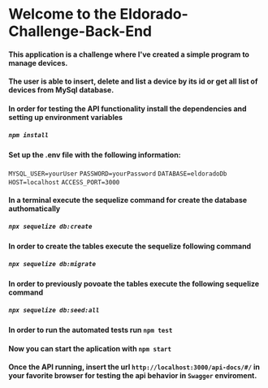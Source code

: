 # Welcome to the Eldorado-Challenge-Back-End

#### This application is a challenge where I've created a simple program to manage devices.

#### The user is able to insert, delete and list a device by its id or get all list of devices from MySql database.

#### In order for testing the API functionality install the dependencies and setting up environment variables
##### `npm install`
#### Set up the .env file with the following information:
`MYSQL_USER=yourUser`
`PASSWORD=yourPassword`
`DATABASE=eldoradoDb`
`HOST=localhost`
`ACCESS_PORT=3000`
#### In a terminal execute the sequelize command for create the database authomatically
##### `npx sequelize db:create`
#### In order to create the tables execute the sequelize following command
##### `npx sequelize db:migrate`
#### In order to previously povoate the tables execute the following sequelize command
##### `npx sequelize db:seed:all`
#### In order to run the automated tests run `npm test`
#### Now you can start the aplication with `npm start`

#### Once the API running, insert the url `http://localhost:3000/api-docs/#/` in your favorite browser for testing the api behavior in `Swagger` enviroment.
